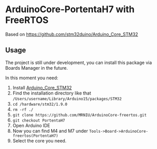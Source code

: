 # ArduinoCore-PortentaH7 with FreeRTOS

Based on https://github.com/stm32duino/Arduino_Core_STM32

## Usage

The project is still under development, you can install this package via Boards Manager in the future.

In this moment you need:

1. Install [Arduino_Core_STM32](https://github.com/stm32duino/Arduino_Core_STM32)
2. Find the installation directory like that `/Users/username/Library/Arduino15/packages/STM32`
3. `cd /hardware/stm32/1.9.0`
4. `rm -rf ./`
5. `git clone https://github.com/MRNIU/ArduinoCore-freertos.git`
6. `git checkout PortentaH7`
7. Open Arduino IDE
8. Now you can find M4 and M7 under `Tools->Board->ArduinoCore-freertos(PortentaH7) `
9. Select the core you need.

